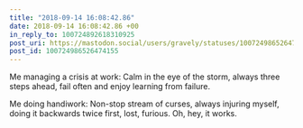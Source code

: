 ```yaml
---
title: "2018-09-14 16:08:42.86"
date: 2018-09-14 16:08:42.86 +00
in_reply_to: 100724892618310925
post_uri: https://mastodon.social/users/gravely/statuses/100724986526474155
post_id: 100724986526474155
---
```

Me managing a crisis at work: Calm in the eye of the storm, always three steps ahead, fail often and enjoy learning from failure.

Me doing handiwork: Non-stop stream of curses, always injuring myself, doing it backwards twice first, lost, furious. Oh, hey, it works.


